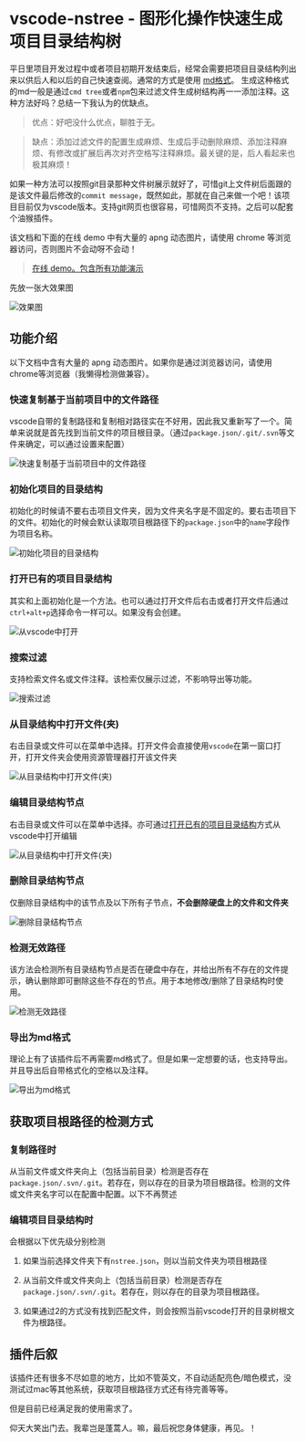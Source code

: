 # vscode-nstree - 图形化操作快速生成项目目录结构树

平日里项目开发过程中或者项目初期开发结束后，经常会需要把项目目录结构列出来以供后人和以后的自己快速查阅。通常的方式是使用 [md格式](https://github.com/nostarsnow/webpack-multi-seed#%E7%9B%AE%E5%BD%95)。 生成这种格式的md一般是通过`cmd tree`或者`npm`包来过滤文件生成树结构再一一添加注释。这种方法好吗？总结一下我认为的优缺点。

> 优点：好吧没什么优点，聊胜于无。

> 缺点：添加过滤文件的配置生成麻烦、生成后手动删除麻烦、添加注释麻烦、有修改或扩展后再次对齐空格写注释麻烦。最关键的是，后人看起来也极其麻烦！

如果一种方法可以按照git目录那种文件树展示就好了，可惜git上文件树后面跟的是该文件最后修改的`commit message`，既然如此，那就在自己来做一个吧！该项目目前仅为vscode版本。支持git网页也很容易，可惜网页不支持。之后可以配套个油猴插件。

该文档和下面的在线 demo 中有大量的 apng 动态图片，请使用 chrome 等浏览器访问，否则图片不会动呀不会动！

> [在线 demo。包含所有功能演示](https://nostarsnow.github.io/vscode-nstree/) 

先放一张大效果图

![效果图](https://static.zuhaowan.com/static/zhwfe/static/nostar/nstree/demo.jpg)


## 功能介绍

以下文档中含有大量的 apng 动态图片。如果你是通过浏览器访问，请使用chrome等浏览器（我懒得检测做兼容）。

### 快速复制基于当前项目中的文件路径


vscode自带的复制路径和复制相对路径实在不好用，因此我又重新写了一个。简单来说就是首先找到当前文件的项目根目录。（通过`package.json/.git/.svn`等文件来确定，可以通过设置来配置）

![快速复制基于当前项目中的文件路径](https://static.zuhaowan.com/static/zhwfe/static/nostar/nstree/copyPath.png)


### 初始化项目的目录结构

初始化的时候请不要右击项目文件夹，因为文件夹名字是不固定的。要右击项目下的文件。初始化的时候会默认读取项目根路径下的`package.json`中的`name`字段作为项目名称。

![初始化项目的目录结构](https://static.zuhaowan.com/static/zhwfe/static/nostar/nstree/pluginInit.png)

### 打开已有的项目目录结构

其实和上面初始化是一个方法。也可以通过打开文件后右击或者打开文件后通过`ctrl+alt+p`选择命令一样可以。如果没有会创建。

![从vscode中打开](https://static.zuhaowan.com/static/zhwfe/static/nostar/nstree/openFromVs.png)


### 搜索过滤

支持检索文件名或文件注释。该检索仅展示过滤，不影响导出等功能。

![搜索过滤](https://static.zuhaowan.com/static/zhwfe/static/nostar/nstree/filter.png)

### 从目录结构中打开文件(夹)

右击目录或文件可以在菜单中选择。打开文件会直接使用`vscode`在第一窗口打开，打开文件夹会使用资源管理器打开该文件夹

![从目录结构中打开文件(夹)](https://static.zuhaowan.com/static/zhwfe/static/nostar/nstree/openFile.png)


### 编辑目录结构节点

右击目录或文件可以在菜单中选择。亦可通过[打开已有的项目目录结构](#打开已有的项目目录结构)方式从vscode中打开编辑

![从目录结构中打开文件(夹)](https://static.zuhaowan.com/static/zhwfe/static/nostar/nstree/editFile.png)

### 删除目录结构节点

仅删除目录结构中的该节点及以下所有子节点，**不会删除硬盘上的文件和文件夹**

![删除目录结构节点](https://static.zuhaowan.com/static/zhwfe/static/nostar/nstree/delFile.png)

### 检测无效路径

该方法会检测所有目录结构节点是否在硬盘中存在，并给出所有不存在的文件提示，确认删除即可删除这些不存在的节点。用于本地修改/删除了目录结构时使用。

![检测无效路径](https://static.zuhaowan.com/static/zhwfe/static/nostar/nstree/clearUnless.png)

### 导出为md格式

理论上有了该插件后不再需要md格式了。但是如果一定想要的话，也支持导出。并且导出后自带格式化的空格以及注释。

![导出为md格式](https://static.zuhaowan.com/static/zhwfe/static/nostar/nstree/exportMd.png)

## 获取项目根路径的检测方式

### 复制路径时

从当前文件或文件夹向上（包括当前目录）检测是否存在`package.json/.svn/.git`。若存在，则以存在的目录为项目根路径。检测的文件或文件夹名字可以在配置中配置。以下不再赘述

### 编辑项目目录结构时

会根据以下优先级分别检测

1. 如果当前选择文件夹下有`nstree.json`，则以当前文件夹为项目根路径

2. 从当前文件或文件夹向上（包括当前目录）检测是否存在`package.json/.svn/.git`。若存在，则以存在的目录为项目根路径。

3. 如果通过2的方式没有找到匹配文件，则会按照当前vscode打开的目录树根文件为根路径。

## 插件后叙

该插件还有很多不尽如意的地方，比如不管英文，不自动适配亮色/暗色模式，没测试过mac等其他系统，获取项目根路径方式还有待完善等等。

但是目前已经满足我的使用需求了。

仰天大笑出门去。我辈岂是蓬蒿人。嘛，最后祝您身体健康，再见。！